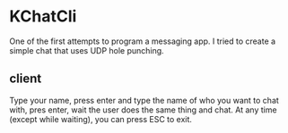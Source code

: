 # KChatCli

One of the first attempts to program a messaging app.
I tried to create a simple chat that uses UDP hole punching.

## client

Type your name, press enter and type the name of who you want to chat with, pres enter, wait the user does the same thing and chat.
At any time (except while waiting), you can press ESC to exit.
